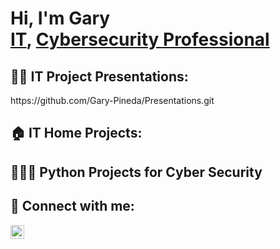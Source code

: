 <h1>Hi, I'm Gary <br/><a href="https://github.com/Gary-Pineda">IT</a>, <a href="https://www.linkedin.com/in/gary-pineda-2955712a9/">Cybersecurity Professional</a></h1>

<h2>👨‍💻 IT Project Presentations:</h2>
https://github.com/Gary-Pineda/Presentations.git


<h2>🏠 IT Home Projects:</h2>



<h2>👨🏽‍💻 Python Projects for Cyber Security</h2>




<h2> 🤳 Connect with me:</h2>

[<img align="left" alt="JoshMadakor | LinkedIn" width="22px" src="https://cdn.jsdelivr.net/npm/simple-icons@v3/icons/linkedin.svg" />][linkedin]

[linkedin]: www.linkedin.com/in/gary-pineda-2955712a9

<!--
**Gary-Pineda/Gary-Pineda** is a ✨ _special_ ✨ repository because its `README.md` (this file) appears on your GitHub profile.

Here are some ideas to get you started:

- 🔭 I’m currently working on ...
- 🌱 I’m currently learning ...
- 👯 I’m looking to collaborate on ...
- 🤔 I’m looking for help with ...
- 💬 Ask me about ...
- 📫 How to reach me: ...
- 😄 Pronouns: ...
- ⚡ Fun fact: ...
-->
